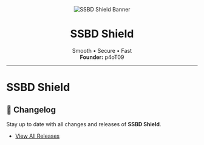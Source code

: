 <p align="center">
  <img src="https://via.placeholder.com/800x200.png?text=SSBD+Shield+Banner" alt="SSBD Shield Banner" />
</p>

<h1 align="center">SSBD Shield</h1>
<p align="center">
  Smooth • Secure • Fast <br>
  <b>Founder:</b> p4oT09
</p>

---

# SSBD Shield




## 📜 Changelog
Stay up to date with all changes and releases of **SSBD Shield**.

- [View All Releases](https://github.com/p4oT09/SSBD-Shield/releases)
